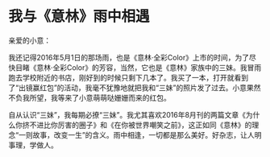 # 我与《意林》雨中相遇

亲爱的小意： 

我还记得2016年5月1日的那场雨，也是《意林·全彩Color》上市的时间，为了尽快目睹《意林·全彩Color》的芳容，当然，它也是《意林》家族中的三妹。我冒雨跑去学校附近的书店，刚好到的时候只剩下几本了。我买了一本，打开就看到了“出镜赢红包”的活动，我毫不犹豫地就把我和“三妹”的照片发了过去。小意果然不负我所望，我等来了小意萌萌哒姗姗而来的红包。 

自从认识“三妹”，我每期必撩“三妹”。我尤其喜欢2016年8月刊的两篇文章《为什么你挤不进比你厉害的圈子》和《在你被世界嘲笑之前》，这正如同《意林》的理念“一则故事，改变一生”的含义。雨中相逢，一切都是那么美好。好杂志，让人明事理，学做人。